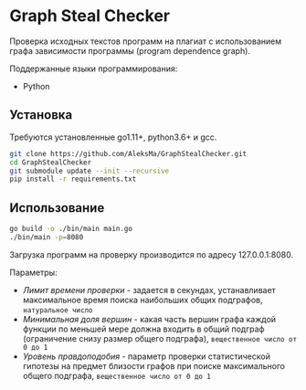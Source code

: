 # Graph Steal Checker

Проверка исходных текстов программ на плагиат с использованием графа зависимости программы (program dependence graph).

Поддержанные языки программирования:
* Python

## Установка

Требуются установленные go1.11+, python3.6+ и gcc. 

```bash
git clone https://github.com/AleksMa/GraphStealChecker.git
cd GraphStealChecker
git submodule update --init --recursive
pip install -r requirements.txt
```

## Использование

```bash
go build -o ./bin/main main.go
./bin/main -p=8080
```

Загрузка программ на проверку производится по адресу 127.0.0.1:8080.

Параметры:
* _Лимит времени проверки_ - задается в секундах, устанавливает максимальное время поиска наибольших общих подграфов, `натуральное число`
* _Минимальная доля вершин_ - какая часть вершин графа каждой функции по меньшей мере должна входить в общий подграф (ограничение снизу размер общего подграфа), `вещественное число от 0 до 1`
* _Уровень правдоподобия_ - параметр проверки статистической гипотезы на предмет близости графов при поиске максимального общего подграфа, `вещественное число от 0 до 1`
